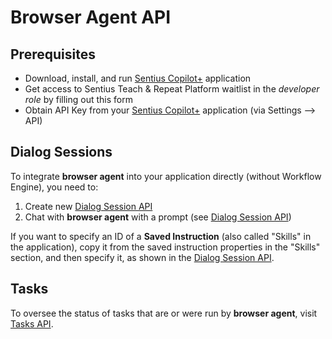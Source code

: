 # Browser Agent API

## Prerequisites
* Download, install, and run [Sentius Copilot+](../platform-components/applications/sentius-copilot-plus.md) application
* Get access to Sentius Teach & Repeat Platform waitlist in the *developer role* by filling out this form
* Obtain API Key from your [Sentius Copilot+](../platform-components/applications/sentius-copilot-plus.md) application (via Settings --> API)

## Dialog Sessions

To integrate **browser agent** into your application directly (without Workflow Engine), you need to:

1. Create new [Dialog Session API](dialog-sessions.md)
2. Chat with **browser agent** with a prompt (see [Dialog Session API](dialog-sessions.md))

If you want to specify an ID of a **Saved Instruction** (also called "Skills" in the application), copy it from the saved instruction properties in the "Skills" section, and then specify it, as shown in the [Dialog Session API](api/dialog-sessions.md).

## Tasks

To oversee the status of tasks that are or were run by **browser agent**, visit [Tasks API](skills.md).